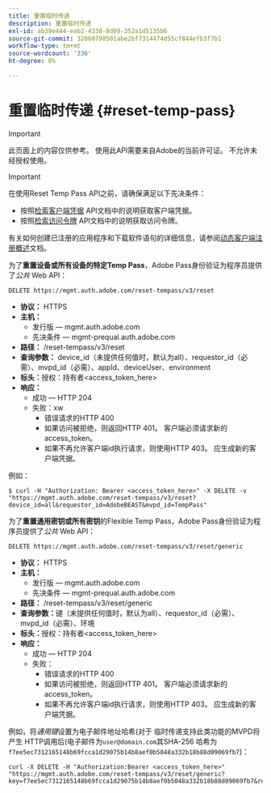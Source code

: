 ```yaml
---
title: 重置临时传递
description: 重置临时传递
exl-id: ab39e444-eab2-4338-8d09-352a1d5135b6
source-git-commit: 32060798501abe2bf7314474d55cf844efb3f7b1
workflow-type: tm+mt
source-wordcount: '336'
ht-degree: 0%

---
```



# 重置临时传递 {#reset-temp-pass}

>[!IMPORTANT]
>
> 此页面上的内容仅供参考。 使用此API需要来自Adobe的当前许可证。 不允许未经授权使用。

>[!IMPORTANT]
>
> 在使用Reset Temp Pass API之前，请确保满足以下先决条件：
>
> * 按照[检索客户端凭据](./dcr-api/apis/dynamic-client-registration-apis-retrieve-client-credentials.md) API文档中的说明获取客户端凭据。
> * 按照[检索访问令牌](./dcr-api/apis/dynamic-client-registration-apis-retrieve-access-token.md) API文档中的说明获取访问令牌。
>
> 有关如何创建已注册的应用程序和下载软件语句的详细信息，请参阅[动态客户端注册概述](./dcr-api/dynamic-client-registration-overview.md)文档。

为了&#x200B;**重置设备或所有设备的特定Temp Pass**，Adobe Pass身份验证为程序员提供了&#x200B;*公共* Web API：

```url
DELETE https://mgmt.auth.adobe.com/reset-tempass/v3/reset
```

* **协议：** HTTPS
* **主机：**
   * 发行版 — mgmt.auth.adobe.com
   * 先决条件 — mgmt-prequal.auth.adobe.com
* **路径：** /reset-tempass/v3/reset
* **查询参数：** device_id（未提供任何值时，默认为all）、requestor_id（必需）、mvpd_id（必需）、appId、deviceUser、environment
* **标头：**&#x200B;授权：持有者&lt;access_token_here>
* **响应：**
   * 成功 — HTTP 204
   * 失败：xw
      * 错误请求的HTTP 400
      * 如果访问被拒绝，则返回HTTP 401。 客户端必须请求新的access_token。
      * 如果不再允许客户端id执行请求，则使用HTTP 403。 应生成新的客户端凭据。


例如：

```curl
$ curl -H "Authorization: Bearer <access_token_here>" -X DELETE -v "https://mgmt.auth.adobe.com/reset-tempass/v3/reset?device_id=all&requestor_id=AdobeBEAST&mvpd_id=TempPass"
```

为了&#x200B;**重置通用密钥或所有密钥**&#x200B;的Flexible Temp Pass，Adobe Pass身份验证为程序员提供了&#x200B;*公共* Web API：

```url
DELETE https://mgmt.auth.adobe.com/reset-tempass/v3/reset/generic
```

* **协议：** HTTPS
* **主机：**
   * 发行版 — mgmt.auth.adobe.com
   * 先决条件 — mgmt-prequal.auth.adobe.com
* **路径：** /reset-tempass/v3/reset/generic
* **查询参数：**&#x200B;键（未提供任何值时，默认为all）、requestor_id（必需）、mvpd_id（必需）、环境
* **标头：**&#x200B;授权：持有者&lt;access_token_here>
* **响应：**
   * 成功 — HTTP 204
   * 失败：
      * 错误请求的HTTP 400
      * 如果访问被拒绝，则返回HTTP 401。 客户端必须请求新的access_token。
      * 如果不再允许客户端id执行请求，则使用HTTP 403。 应生成新的客户端凭据。


例如，将&#x200B;*通用键*设置为电子邮件地址哈希(对于
临时传递支持此类功能的MVPD将产生
HTTP调用后(电子邮件为`user@domain.com`其SHA-256
哈希为`f7ee5ec7312165148b69fcca1d29075b14b8aef0b5048a332b18b88d09069fb7`)：

```curl
curl -X DELETE -H "Authorization:Bearer <access_token_here>"
"https://mgmt.auth.adobe.com/reset-tempass/v3/reset/generic?key=f7ee5ec7312165148b69fcca1d29075b14b8aef0b5048a332b18b88d09069fb7&requestor_id=REF&mvpd_id=TempPassREF"
```
